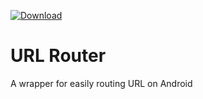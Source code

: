 [ ![Download](https://api.bintray.com/packages/mrhabibi/maven/url-router/images/download.svg) ](https://bintray.com/mrhabibi/maven/url-router/_latestVersion)

# URL Router
A wrapper for easily routing URL on Android